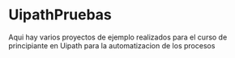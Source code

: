 # UipathPruebas
Aqui hay varios proyectos de ejemplo realizados para el curso de principiante en Uipath para la automatizacion de los procesos
